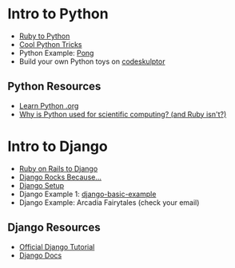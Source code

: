 # Intro to Python

 * [Ruby to Python][r-to-p]
 * [Cool Python Tricks][python-tricks]
 * Python Example: [Pong][pong-codeskulptor]
 * Build your own Python toys on [codeskulptor][codeskulptor]
 
[r-to-p]: ruby-to-python.md
[python-tricks]: python-tricks.md
[pong-codeskulptor]: http://www.codeskulptor.org/#user19_iGH95tDTRySUt6u.py  
[codeskulptor]: http://www.codeskulptor.org/

 
## Python Resources

 * [Learn Python .org][learn-python-tut]
 * [Why is Python used for scientific computing? (and Ruby isn't?)][python-and-science]
 
[python-and-science]: http://programmers.stackexchange.com/questions/138643/why-is-python-used-for-high-performance-scientific-computing-but-ruby-isnt
[learn-python-tut]: http://www.learnpython.org/
 
# Intro to Django

 * [Ruby on Rails to Django][ror-to-django]
 * [Django Rocks Because...][django-rocks]
 * [Django Setup][django-setup]
 * Django Example 1: [django-basic-example]
 * Django Example: Arcadia Fairytales (check your email)
 
[ror-to-django]: ror-to-django.md
[django-rocks]: django-rocks.md
[django-setup]: django-setup.md
[django-basic-example]: django-setup/django-example/
 
## Django Resources

 * [Official Django Tutorial](https://docs.djangoproject.com/en/1.5/intro/tutorial01/)
 * [Django Docs](https://docs.djangoproject.com/en/1.5/)
